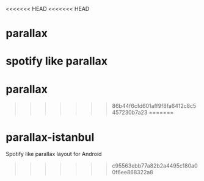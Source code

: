 <<<<<<< HEAD
<<<<<<< HEAD
# parallax
spotify like parallax
=======
# parallax
>>>>>>> 86b44f6cfd601aff9f8fa6412c8c5457230b7a23
=======
# parallax-istanbul
Spotify like parallax layout for Android 
>>>>>>> c95563ebb77a82b2a4495c180a00f6ee868322a8
